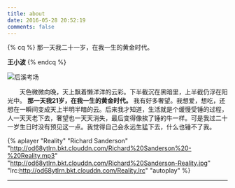 ```yaml
---
title: about
date: 2016-05-28 20:52:19
comments: false
---
```

{% cq %} 那一天我二十一岁，在我一生的黄金时代。

 **王小波**  {% endcq %}

![后溪考场](http://od68ytlrn.bkt.clouddn.com/IMG_20160419_215543.jpg)

　　天色微微向晚，天上飘着懒洋洋的云彩。下半截沉在黑暗里，上半截仍浮在阳光中。 **那一天我21岁，在我一生的黄金时代。** 我有好多奢望。我想爱，想吃，还想在一瞬间变成天上半明半暗的云。后来我才知道，生活就是个缓慢受锤的过程，人一天天老下去，奢望也一天天消失，最后变得像挨了锤的牛一样。可是我过二十一岁生日时没有预见这一点。我觉得自己会永远生猛下去，什么也锤不了我。

{% aplayer "Reality" "Richard Sanderson" "http://od68ytlrn.bkt.clouddn.com/Richard%20Sanderson%20-%20Reality.mp3" "http://od68ytlrn.bkt.clouddn.com/Richard%20Sanderson-Reality.jpg" "lrc:http://od68ytlrn.bkt.clouddn.com/Reality.lrc" "autoplay" %}

--------
